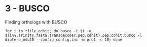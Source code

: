 # 3 - BUSCO

Finding orthologs with BUSCO

```
for i in *file.cdhit; do busco -i $i -o ${i%%.Trinity.fasta.transdecoder.pep.cdhit}.pep.cdhit.busco -l diptera_odb10 --config config.ini -m prot -c 10; done

```
